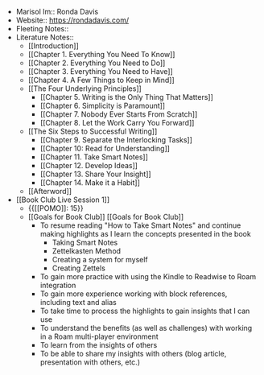 - Marisol Im:: Ronda Davis
- Website:: https://rondadavis.com/
- Fleeting Notes::
- Literature Notes::
    - [[Introduction]]
    - [[Chapter 1. Everything You Need To Know]]
    - [[Chapter 2. Everything You Need to Do]]
    - [[Chapter 3. Everything You Need to Have]]
    - [[Chapter 4. A Few Things to Keep in Mind]]
    - [[The Four Underlying Principles]]
        - [[Chapter 5. Writing is the Only Thing That Matters]]
        - [[Chapter 6. Simplicity is Paramount]]
        - [[Chapter 7. Nobody Ever Starts From Scratch]]
        - [[Chapter 8. Let the Work Carry You Forward]]
    - [[The Six Steps to Successful Writing]]
        - [[Chapter 9. Separate the Interlocking Tasks]]
        - [[Chapter 10: Read for Understanding]]
        - [[Chapter 11. Take Smart Notes]]
        - [[Chapter 12. Develop Ideas]]  
        - [[Chapter 13. Share Your Insight]]
        - [[Chapter 14. Make it a Habit]]
    - [[Afterword]]
- [[Book Club Live Session 1]]
    - {{[[POMO]]: 15}}
    - [[Goals for Book Club]] [[Goals for Book Club]]
        - To resume reading "How to Take Smart Notes" and continue making highlights as I learn the concepts presented in the book
            - Taking Smart Notes
            - Zettelkasten Method
            - Creating a system for myself
            - Creating Zettels
        - To gain more practice with using the Kindle to Readwise to Roam integration
        - To gain more experience working with block references, including text and alias
        - To take time to process the highlights to gain insights that I can use
        - To understand the benefits (as well as challenges) with working in a Roam multi-player environment
        - To learn from the insights of others
        - To be able to share my insights with others (blog article, presentation with others, etc.)
